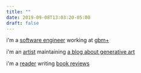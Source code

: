 ```yaml
---
title: ""
date: 2019-09-08T13:03:20-05:00
draft: false
---
```


i'm a [software engineer][github] working at [gbm+][gbm]

i'm an [artist][instagram] maintaining [a blog about generative art][gen-mistakes]

i'm a [reader][goodreads] writing [book reviews][books]

[github]: https://github.com/davidomarf
[instagram]: https://instagram.com/gen_mistakes/
[goodreads]: https://www.goodreads.com/user/show/59939872-david-omar
[gen-mistakes]: https://generativemistakes.art
[gbm]: https://plus.gbm.com
[books]: https://books.davidomar.com
[umvel]: https://umvel.com/
[resume]: /resume.pdf
[writings]: #writings
[projects]: #projects
[talks]: #talks
